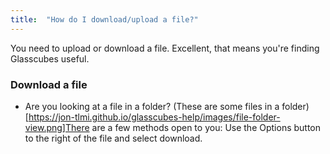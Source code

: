 ```yaml
---
title:  "How do I download/upload a file?"
---
```

You need to upload or download a file. Excellent, that means you're finding Glasscubes useful.

### Download a file
* Are you looking at a file in a folder? 
(These are some files in a folder)[https://jon-tlmi.github.io/glasscubes-help/images/file-folder-view.png]There are a few methods open to you: Use the Options button to the right of the file and select download.

